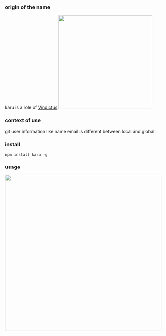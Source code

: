 ### origin of the name
karu is a role of [Vindictus](http://vindictus.nexon.net/micro-site/teide)
<img src="http://7ximbf.com1.z0.glb.clouddn.com/Fh4EfrUwyL5tF24XLzg1ZQ-1H59B" width="300px"/>

### context of use
git user information like name email is different between local and global.

### install
```
npm install karu -g
```

### usage
<img src="http://7ximbf.com1.z0.glb.clouddn.com/Fi_VFpUErYeFVXKxqrlcn3o2RbYn" width="500px"/>